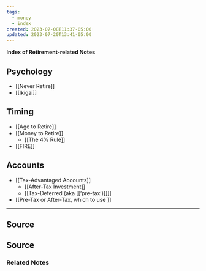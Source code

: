 ```yaml
---
tags:
  - money
  - index
created: 2023-07-08T11:37-05:00
updated: 2023-07-20T13:41-05:00
---
```

**Index of Retirement-related Notes**

## Psychology

- [[Never Retire]]
- [[Ikigai]]

## Timing

- [[Age to Retire]]
- [[Money to Retire]]
    - [[The 4% Rule]]
- [[FIRE]]

## Accounts

- [[Tax-Advantaged Accounts]]
    - [[After-Tax Investment]]
    - [[Tax-Deferred (aka [[‘pre-tax’)]]]]
- [[Pre-Tax or After-Tax, which to use ]]

---

## Source


## Source

### Related Notes